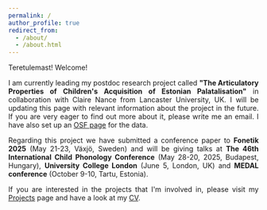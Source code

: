 ```yaml
---
permalink: /
author_profile: true
redirect_from: 
  - /about/
  - /about.html
---
```

<p align="justify"> Teretulemast! Welcome! </p>
<p align="justify"> I am currently leading my postdoc research project called <b>"The Articulatory Properties of Children's Acquisition of Estonian Palatalisation"</b> in collaboration with Claire Nance from Lancaster University, UK. I will be updating this page with relevant information about the project in the future. If you are very eager to find out more about it, please write me an email. I have also set up an <a href="https://osf.io/vs846/">OSF page</a> for the data. </p>

<p align="justify"> Regarding this project we have submitted a conference paper to <b>Fonetik 2025</b> (May 21-23, Växjö, Sweden) and will be giving talks at <b>The 46th International Child Phonology Conference</b> (May 28-20, 2025, Budapest, Hungary), <b>University College London</b> (June 5, London, UK) and <b>MEDAL conference</b> (October 9-10, Tartu, Estonia).  </p>

<p align="justify"> If you are interested in the projects that I'm involved in, please visit my <a href="https://antonmalmi.github.io/projects/">Projects</a> page and have a look at my <a href="https://www.etis.ee/CV/Anton_Malmi/eng/">CV</a>. </p>
